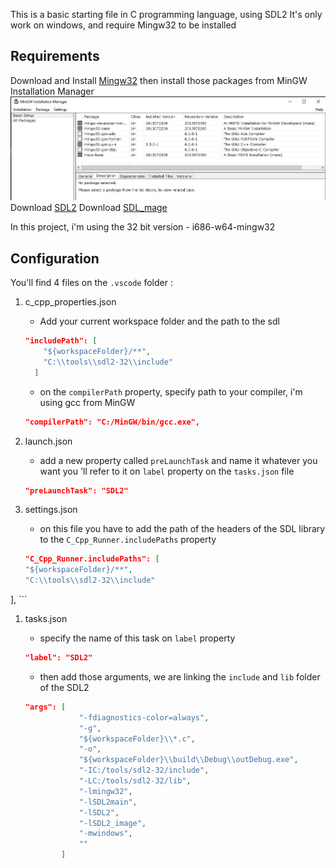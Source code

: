 This is a basic starting file in C programming language, using SDL2
It's only work on windows, and require Mingw32 to be installed

## Requirements
Download and Install [Mingw32](https://www.mingw-w64.org/downloads/)
then install those packages from MinGW Installation Manager
![](./doc/MinGW_packages.jpg)
Download [SDL2](https://github.com/libsdl-org/SDL/releases)
Download [SDL_mage](https://github.com/libsdl-org/SDL_image/releases)

In this project, i'm using the 32 bit version - i686-w64-mingw32

## Configuration
You'll find 4 files on the `.vscode` folder :

1. c_cpp_properties.json
    * Add your current workspace folder
    and the path to the sdl 
    
    ```json
    "includePath": [
        "${workspaceFolder}/**",
        "C:\\tools\\sdl2-32\\include"
      ]
    ```
    * on the `compilerPath` property, specify path to your compiler, 
    i'm using gcc from MinGW

    ```json
    "compilerPath": "C:/MinGW/bin/gcc.exe",
    ```
    
1. launch.json
    * add a new property called `preLaunchTask` and name it whatever you want
    you 'll refer to it on `label` property on the `tasks.json` file

    ```json
    "preLaunchTask": "SDL2"
    ```
    
1. settings.json
    * on this file you have to add the path of the headers of the SDL library to 
    the `C_Cpp_Runner.includePaths` property

    ```json
    "C_Cpp_Runner.includePaths": [
    "${workspaceFolder}/**",
    "C:\\tools\\sdl2-32\\include"
  ],
    ```
1. tasks.json
    * specify the name of this task on `label` property

    ```json
    "label": "SDL2"
    ```
    * then add those arguments, we are linking the `include` and `lib` folder of the SDL2

    ```json
    "args": [
				"-fdiagnostics-color=always",
				"-g",
				"${workspaceFolder}\\*.c",
				"-o",
				"${workspaceFolder}\\build\\Debug\\outDebug.exe",
				"-IC:/tools/sdl2-32/include",
				"-LC:/tools/sdl2-32/lib",
				"-lmingw32",
				"-lSDL2main",
				"-lSDL2",
				"-lSDL2_image",
				"-mwindows",
				""
			]
    ```

